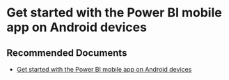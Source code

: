   <properties
	pageTitle="android"
	description="android"
	service="microsoft.PowerBIDedicated"
	resource="capacities"
	authors="pjfreitas"
	ms.author="pfreitas"	
	displayOrder="350"
	selfHelpType="generic"
	supportTopicIds="32628063"
	productPesIds="16334"
	cloudEnvironments="public, MoonCake, fairfax" 
	articleId="89de8eeb-4337-1ca1-7029-bd99dd1d9f63"
/>

# Get started with the Power BI mobile app on Android devices

## **Recommended Documents**

* [Get started with the Power BI mobile app on Android devices](https://docs.microsoft.com/power-bi/consumer/mobile/mobile-android-app-get-started)
